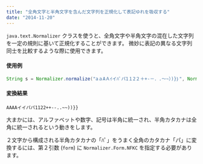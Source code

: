 ```yaml
---
title: "全角文字と半角文字を含んだ文字列を正規化して表記ゆれを吸収する"
date: "2014-11-20"
---
```


`java.text.Normalizer` クラスを使うと、全角文字や半角文字の混在した文字列を一定の規則に基いて正規化することができます。
微妙に表記の異なる文字列同士を比較するような際に使用できます。

#### 使用例

~~~ java
String s = Normalizer.normalize("aａAＡｲイﾊﾟパ1１2２＋+-－．.～~）)}｝", Normalizer.Form.NFKC);
~~~

#### 変換結果

~~~
AAAAイイパパ1122++--..~~))}}
~~~

大まかには、アルファベットや数字、記号は半角に統一され、半角カタカナは全角に統一されるという動きをします。

２文字から構成される半角カタカナの「ﾊﾟ」をうまく全角のカタカナ「パ」に変換するには、第２引数 (`form`) に `Normalizer.Form.NFKC` を指定する必要があります。

